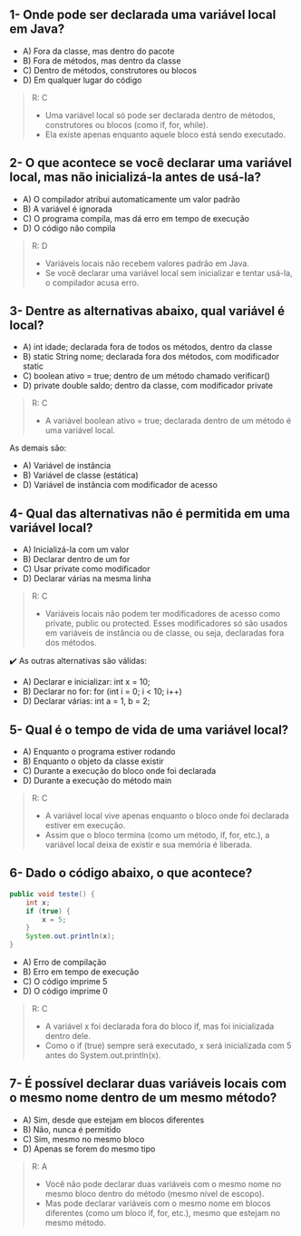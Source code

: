 ## 1- Onde pode ser declarada uma variável local em Java?

- A) Fora da classe, mas dentro do pacote
- B) Fora de métodos, mas dentro da classe
- C) Dentro de métodos, construtores ou blocos
- D) Em qualquer lugar do código

>R: C
>- Uma variável local só pode ser declarada dentro de métodos, construtores ou blocos (como if, for, while).
>- Ela existe apenas enquanto aquele bloco está sendo executado.

## 2- O que acontece se você declarar uma variável local, mas não inicializá-la antes de usá-la?

- A) O compilador atribui automaticamente um valor padrão
- B) A variável é ignorada
- C) O programa compila, mas dá erro em tempo de execução
- D) O código não compila

>R: D
>- Variáveis locais não recebem valores padrão em Java.
>- Se você declarar uma variável local sem inicializar e tentar usá-la, o compilador acusa erro.

## 3- Dentre as alternativas abaixo, qual variável é local?

- A) int idade; declarada fora de todos os métodos, dentro da classe
- B) static String nome; declarada fora dos métodos, com modificador static
- C) boolean ativo = true; dentro de um método chamado verificar()
- D) private double saldo; dentro da classe, com modificador private

>R: C
>- A variável boolean ativo = true; declarada dentro de um método é uma variável local.

As demais são:
- A) Variável de instância
- B) Variável de classe (estática)
- D) Variável de instância com modificador de acesso

## 4- Qual das alternativas não é permitida em uma variável local?

- A) Inicializá-la com um valor
- B) Declarar dentro de um for
- C) Usar private como modificador
- D) Declarar várias na mesma linha

>R: C
>- Variáveis locais não podem ter modificadores de acesso como private, public ou protected.
  Esses modificadores só são usados em variáveis de instância ou de classe, ou seja, declaradas fora dos métodos.

✔️ As outras alternativas são válidas:

- A) Declarar e inicializar: int x = 10;
- B) Declarar no for: for (int i = 0; i < 10; i++)
- D) Declarar várias: int a = 1, b = 2;

## 5- Qual é o tempo de vida de uma variável local?

- A) Enquanto o programa estiver rodando
- B) Enquanto o objeto da classe existir
- C) Durante a execução do bloco onde foi declarada
- D) Durante a execução do método main

>R: C
>- A variável local vive apenas enquanto o bloco onde foi declarada estiver em execução.
>- Assim que o bloco termina (como um método, if, for, etc.), a variável local deixa de existir e sua memória é liberada.

## 6- Dado o código abaixo, o que acontece?
````java
public void teste() {
    int x;
    if (true) {
        x = 5;
    }
    System.out.println(x);
}
````
- A) Erro de compilação
- B) Erro em tempo de execução
- C) O código imprime 5
- D) O código imprime 0

>R: C
>- A variável x foi declarada fora do bloco if, mas foi inicializada dentro dele.
>- Como o if (true) sempre será executado, x será inicializada com 5 antes do System.out.println(x).

## 7- É possível declarar duas variáveis locais com o mesmo nome dentro de um mesmo método?

- A) Sim, desde que estejam em blocos diferentes
- B) Não, nunca é permitido
- C) Sim, mesmo no mesmo bloco
- D) Apenas se forem do mesmo tipo

>R: A
>- Você não pode declarar duas variáveis com o mesmo nome no mesmo bloco dentro do método (mesmo nível de escopo).
>- Mas pode declarar variáveis com o mesmo nome em blocos diferentes (como um bloco if, for, etc.), mesmo que estejam no mesmo método.
